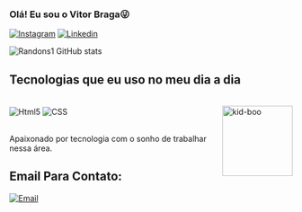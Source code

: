 

### Olá! Eu sou o Vitor Braga😜 

[![Instagram](https://img.shields.io/badge/Instagram-E4405F?style=for-the-badge&logo=instagram&logoColor=white)](https://www.instagram.com/vitor.mb_/)
[![Linkedin](https://img.shields.io/badge/LinkedIn-0077B5?style=for-the-badge&logo=linkedin&logoColor=white)](https://www.linkedin.com/in/vitor-braga-8a626a2bb/)

![Randons1 GitHub stats](https://github-readme-stats.vercel.app/api?username=Randons1&show_icons=true&theme=radical)

<!-- Usar quando eu tiver portifólio
![Top Langs](https://github-readme-stats.vercel.app/api/top-langs/?username=Randons1&langs_count=8) !-->

## Tecnologias que eu uso no meu dia a dia

<div style="display: inline_block"> <br>
<img align="center" alt="Html5" src="https://img.shields.io/badge/HTML5-E34F26?style=for-the-badge&logo=html5&logoColor=white ">
<img align="center" alt="CSS" src="https://img.shields.io/badge/CSS3-1572B6?style=for-the-badge&logo=css3&logoColor=white">

<img align="right" alt="kid-boo" src="https://github.com/Randons1/Randons1/assets/167344807/4329b7c3-d56f-443a-91a1-f5df28480ce1" width="125px">
 
</div> <br>

Apaixonado por tecnologia com o sonho de trabalhar nessa área.

## Email Para Contato:
[![Email](https://img.shields.io/badge/Gmail-D14836?style=for-the-badge&logo=gmail&logoColor=white
)](mailto:pegasusvh@gmail.com)



            



